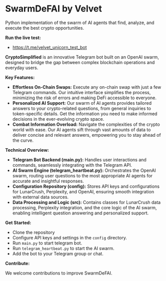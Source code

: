 # SwarmDeFAI by Velvet
Python implementation of the swarm of AI agents that find, analyze, and execute the best crypto opportunities.

**Run the live test:**

* https://t.me/velvet_unicorn_test_bot

**CryptoSimplified** is an innovative Telegram bot built on an OpenAI swarm, designed to bridge the gap between complex blockchain operations and everyday users. 

**Key Features:**

* **Effortless On-Chain Swaps:** Execute any on-chain swap with just a few Telegram commands. Our intuitive interface simplifies the process, minimizing the risk of errors and making DeFi accessible to everyone.
* **Personalized AI Support:** Our swarm of AI agents provides tailored answers to your crypto-related questions, from general inquiries to token-specific details.  Get the information you need to make informed decisions in the ever-evolving crypto space.
* **Combat Information Overload:**  Navigate the complexities of the crypto world with ease. Our AI agents sift through vast amounts of data to deliver concise and relevant answers, empowering you to stay ahead of the curve.

**Technical Overview:**

* **Telegram Bot Backend (main.py):**  Handles user interactions and commands, seamlessly integrating with the Telegram API.
* **AI Swarm Engine (telegram_heartbeat.py):**  Orchestrates the OpenAI swarm, routing user questions to the most appropriate AI agents for accurate and insightful responses.
* **Configuration Repository (config):**  Stores API keys and configurations for LunarCrush, Perplexity, and OpenAI, ensuring smooth integration with external data sources.
* **Data Processing and Logic (src):**  Contains classes for LunarCrush data processing, Perplexity integration, and the core logic of the AI swarm, enabling intelligent question answering and personalized support.

**Get Started:**

* Clone the repository
* Configure API keys and settings in the `config` directory.
* Run `main.py` to start telegram bot.
* Run `telegram_heartbeat.py` to start the AI swarm.
* Add the bot to your Telegram group or chat.

**Contribute:**

We welcome contributions to improve SwarmDeFAI.  
